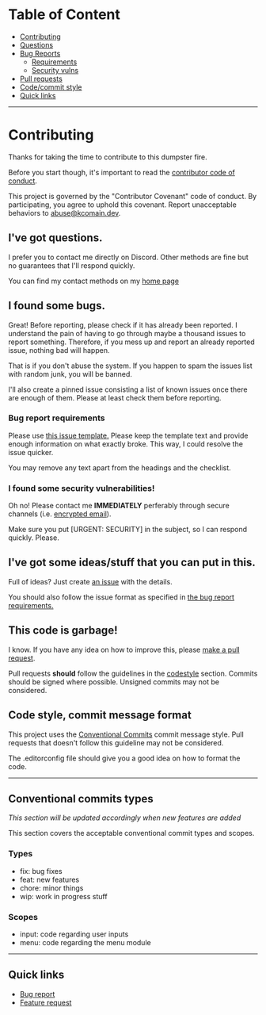 # Table of Content
- [Contributing](#contributing)
- [Questions](#ive-got-questions)
- [Bug Reports](#i-found-some-bugs)
  - [Requirements](#bug-report-requirements)
  - [Security vulns](#i-found-some-security-vulnerabilities)
- [Pull requests](#this-code-is-garbage)
- [Code/commit style](#code-style-commit-message-format)
- [Quick links](#quick-links)

<hr>

# Contributing
Thanks for taking the time to contribute to this dumpster fire.

Before you start though, it's important to read the [contributor code of conduct](code_of_conduct.md).

This project is governed by the "Contributor Covenant" code of conduct. By participating, you agree to 
uphold this covenant. Report unacceptable behaviors to [abuse@kcomain.dev](mailto:abuse@kcomain.dev).

## I've got questions.
I prefer you to contact me directly on Discord. Other methods are fine but no guarantees that I'll
respond quickly.

You can find my contact methods on my [home page](https://kcomain.dev/)

## I found some bugs.
Great! Before reporting, please check if it has already been reported. I understand the pain of having 
to go through maybe a thousand issues to report something. Therefore, if you mess up and report an 
already reported issue, nothing bad will happen.

That is if you don't abuse the system. If you happen to spam the issues list with random junk, you will
be banned.

I'll also create a pinned issue consisting a list of known issues once there are enough of them.
Please at least check them before reporting.

### Bug report requirements
Please use [this issue template.](https://github.com/kcomain/dpextras/issues/new?assignees=kcomain&labels=bug&template=bug_report.md&title=)
Please keep the template text and provide enough information on what exactly broke. This way, I could
resolve the issue quicker.

You may remove any text apart from the headings and the checklist.

### I found some security vulnerabilities!
Oh no! Please contact me **IMMEDIATELY** perferably through secure channels 
(i.e. [encrypted email](https://kcomain.dev/contact.html)).

Make sure you put [URGENT: SECURITY] in the subject, so I can respond quickly. Please.

## I've got some ideas/stuff that you can put in this.
Full of ideas? Just create [an issue](https://github.com/kcomain/dpextras/issues/new?assignees=kcomain&labels=enhancement&template=feature_request.md&title=) with the details. 

You should also follow the issue format as specified in [the bug report requirements.](#bug-report-requirements)

## This code is garbage!
I know. If you have any idea on how to improve this, please [make a pull request](https://github.com/kcomain/dpextras/compare).

Pull requests **should** follow the guidelines in the [codestyle](#code-style-commit-message-format) section.
Commits should be signed where possible. Unsigned commits may not be considered.

## Code style, commit message format
This project uses the [Conventional Commits](https://www.conventionalcommits.org/en/v1.0.0/) commit 
message style. Pull requests that doesn't follow this guideline may not be considered. 

The .editorconfig file should give you a good idea on how to format the code.

<hr>

## Conventional commits types
*This section will be updated accordingly when new features are added*

This section covers the acceptable conventional commit types and scopes.

### Types
- fix: bug fixes
- feat: new features
- chore: minor things
- wip: work in progress stuff

### Scopes
- input: code regarding user inputs
- menu: code regarding the menu module

<hr>

## Quick links
- [Bug report](https://github.com/kcomain/dpextras/issues/new?assignees=kcomain&labels=bug&template=bug_report.md&title=)
- [Feature request](https://github.com/kcomain/dpextras/issues/new?assignees=kcomain&labels=enhancement&template=feature_request.md&title=)
